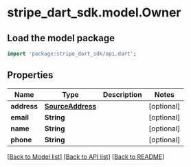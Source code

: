 # stripe_dart_sdk.model.Owner

## Load the model package
```dart
import 'package:stripe_dart_sdk/api.dart';
```

## Properties
Name | Type | Description | Notes
------------ | ------------- | ------------- | -------------
**address** | [**SourceAddress**](SourceAddress.md) |  | [optional] 
**email** | **String** |  | [optional] 
**name** | **String** |  | [optional] 
**phone** | **String** |  | [optional] 

[[Back to Model list]](../README.md#documentation-for-models) [[Back to API list]](../README.md#documentation-for-api-endpoints) [[Back to README]](../README.md)


